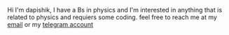 Hi I'm dapishik, I have a Bs in physics and I'm interested in anything that is related to physics and requiers some coding.
feel free to reach me at my [email](dapishik@gmail.com) or my [telegram account](https://t.me/thepishik)
<!---
dapishik/dapishik is a ✨ special ✨ repository because its `README.md` (this file) appears on your GitHub profile.
You can click the Preview link to take a look at your changes.
--->
